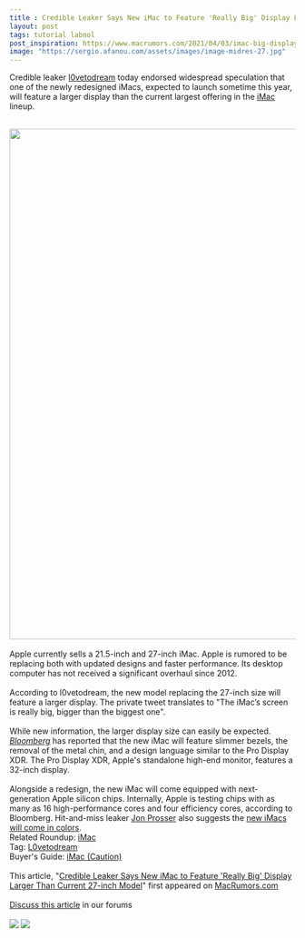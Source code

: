 ```yaml
---
title : Credible Leaker Says New iMac to Feature 'Really Big' Display Larger Than Current 27-inch Model
layout: post
tags: tutorial labnol
post_inspiration: https://www.macrumors.com/2021/04/03/imac-big-display-leak/
image: "https://sergio.afanou.com/assets/images/image-midres-27.jpg"
---
```


Credible leaker <a href="https://twitter.com/l0vetodream">l0vetodream</a> today endorsed widespread speculation that one of the newly redesigned iMacs, expected to launch sometime this year, will feature a larger display than the current largest offering in the <a href="https://www.macrumors.com/roundup/imac/">iMac</a> lineup.
<br/>

<br/>
<img src="https://images.macrumors.com/article-new/2020/06/imac_2020_mockup.jpg" alt="" width="1600" height="900" class="aligncenter size-full wp-image-745170" />
<br/>

<br/>
Apple currently sells a 21.5-inch and 27-inch &zwnj;iMac&zwnj;. Apple is rumored to be replacing both with updated designs and faster performance. Its desktop computer has not received a significant overhaul since 2012.
<br/>

<br/>
According to l0vetodream, the new model replacing the 27-inch size will feature a larger display.  The private tweet translates to "The &zwnj;iMac&zwnj;’s screen is really big, bigger than the biggest one".  
<br/>

<br/>
While new information, the larger display size can easily be expected. <em><a href="https://www.bloomberg.com/news/articles/2021-01-15/apple-plans-redesigned-imac-new-mac-pro-smaller-mac-pro-cheaper-monitor">Bloomberg</a></em> has reported that the new &zwnj;iMac&zwnj; will feature slimmer bezels, the removal of the metal chin, and a design language similar to the Pro Display XDR. The Pro Display XDR, Apple's standalone high-end monitor, features a 32-inch display.
<br/>

<br/>
Alongside a redesign, the new &zwnj;iMac&zwnj; will come equipped with next-generation Apple silicon chips. Internally, Apple is testing chips with as many as 16 high-performance cores and four efficiency cores, according to Bloomberg. Hit-and-miss leaker <a href="https://www.macrumors.com/guide/jon-prosser/">Jon Prosser</a> also suggests the <a href="https://www.macrumors.com/2021/02/24/prosser-imac-colors-mac-pro-to-resemble-mac-minis/">new iMacs will come in colors</a>. <div class="linkback">Related Roundup: <a href="https://www.macrumors.com/roundup/imac/">iMac</a></div><div class="linkback">Tag: <a href="https://www.macrumors.com/guide/l0vetodream/">L0vetodream</a></div><div class="linkback">Buyer's Guide: <a href="https://buyersguide.macrumors.com/#iMac">iMac (Caution)</a></div><br/>This article, &quot;<a href="https://www.macrumors.com/2021/04/03/imac-big-display-leak/">Credible Leaker Says New iMac to Feature &#039;Really Big&#039; Display Larger Than Current 27-inch Model</a>&quot; first appeared on <a href="https://www.macrumors.com">MacRumors.com</a><br/><br/><a href="https://forums.macrumors.com/threads/credible-leaker-says-new-imac-to-feature-really-big-display-larger-than-current-27-inch-model.2290527/">Discuss this article</a> in our forums<br/><br/><div class="feedflare">
<a href="http://feeds.macrumors.com/~ff/MacRumors-All?a=wILW0GN6RKM:q6e5FqP28KY:6W8y8wAjSf4"><img src="http://feeds.feedburner.com/~ff/MacRumors-All?d=6W8y8wAjSf4" border="0"></img></a> <a href="http://feeds.macrumors.com/~ff/MacRumors-All?a=wILW0GN6RKM:q6e5FqP28KY:qj6IDK7rITs"><img src="http://feeds.feedburner.com/~ff/MacRumors-All?d=qj6IDK7rITs" border="0"></img></a>
</div><img src="http://feeds.feedburner.com/~r/MacRumors-All/~4/wILW0GN6RKM" height="1" width="1" alt=""/>